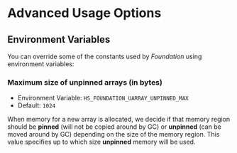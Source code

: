 # Advanced Usage Options

## Environment Variables

You can override some of the constants used by *Foundation* using environment
variables:

### Maximum size of unpinned arrays (in bytes)

- Environment Variable: `HS_FOUNDATION_UARRAY_UNPINNED_MAX`
- Default: `1024`

When memory for a new array is allocated, we decide if that memory region should
be **pinned** (will not be copied around by GC) or **unpinned** (can be moved
around by GC) depending on the size of the memory region. This value specifies
up to which size **unpinned** memory will be used.
